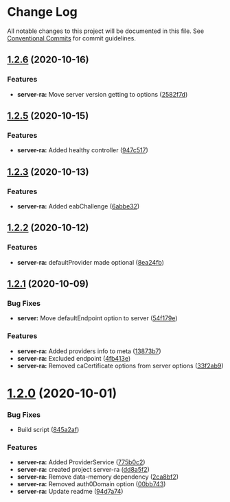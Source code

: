 # Change Log

All notable changes to this project will be documented in this file.
See [Conventional Commits](https://conventionalcommits.org) for commit guidelines.

## [1.2.6](https://github.com/PeculiarVentures/acme-ts/compare/v1.2.5...v1.2.6) (2020-10-16)


### Features

* **server-ra:** Move server version getting to options ([2582f7d](https://github.com/PeculiarVentures/acme-ts/commit/2582f7de303981faaeaad7e0021ca34693654613))





## [1.2.5](https://github.com/PeculiarVentures/acme-ts/compare/v1.2.4...v1.2.5) (2020-10-15)


### Features

* **server-ra:** Added healthy controller ([947c517](https://github.com/PeculiarVentures/acme-ts/commit/947c5175b9a8f37890e714564be386d6f0abadd7))





## [1.2.3](https://github.com/PeculiarVentures/acme-ts/compare/v1.2.2...v1.2.3) (2020-10-13)


### Features

* **server-ra:** Added eabChallenge ([6abbe32](https://github.com/PeculiarVentures/acme-ts/commit/6abbe32ba64e6fd64638e5161241a26f958c4ee3))





## [1.2.2](https://github.com/PeculiarVentures/acme-ts/compare/v1.2.1...v1.2.2) (2020-10-12)


### Features

* **server-ra:** defaultProvider made optional ([8ea24fb](https://github.com/PeculiarVentures/acme-ts/commit/8ea24fbe5c8c7051e0507de195fc4051011a2e86))





## [1.2.1](https://github.com/PeculiarVentures/acme-ts/compare/v1.2.0...v1.2.1) (2020-10-09)


### Bug Fixes

* **server:** Move defaultEndpoint option to server ([54f179e](https://github.com/PeculiarVentures/acme-ts/commit/54f179e7ec872b01f2f238e1da5eeba371186635))


### Features

* **server-ra:** Added providers info to meta ([13873b7](https://github.com/PeculiarVentures/acme-ts/commit/13873b7ce4c1eccb6dbadb5e365588e43b93ebcb))
* **server-ra:** Excluded endpoint ([4fb413e](https://github.com/PeculiarVentures/acme-ts/commit/4fb413e62379ea6b531145c839c992b31353ce1e))
* **server-ra:** Removed caCertificate options from server options ([33f2ab9](https://github.com/PeculiarVentures/acme-ts/commit/33f2ab90427d1d2611a8f43078a921b856a060d1))





# [1.2.0](https://github.com/PeculiarVentures/acme-ts/compare/v1.1.0...v1.2.0) (2020-10-01)


### Bug Fixes

* Build script ([845a2af](https://github.com/PeculiarVentures/acme-ts/commit/845a2af0a596fdb18b2cd3260779c1b05cdd9120))


### Features

* **server-ra:** Added ProviderService ([775b0c2](https://github.com/PeculiarVentures/acme-ts/commit/775b0c2980de11079fb312659d6ebc87b20941ae))
* **server-ra:** created project server-ra ([dd8a5f2](https://github.com/PeculiarVentures/acme-ts/commit/dd8a5f2ff79c57c2e64de2cdecdfecf4f12aad6d))
* **server-ra:** Remove data-memory dependency ([2ca8bf2](https://github.com/PeculiarVentures/acme-ts/commit/2ca8bf2cc40df86bec423ebbfc294a03550ea83e))
* **server-ra:** Removed auth0Domain option ([00bb743](https://github.com/PeculiarVentures/acme-ts/commit/00bb743fb317d1f6c4def8baa9aa0168bed51b54))
* **server-ra:** Update readme ([94d7a74](https://github.com/PeculiarVentures/acme-ts/commit/94d7a7414d14225d93960a649f8da46abfe92b8f))
